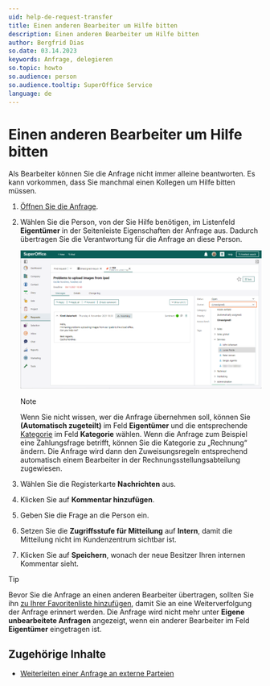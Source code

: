 ```yaml
---
uid: help-de-request-transfer
title: Einen anderen Bearbeiter um Hilfe bitten
description: Einen anderen Bearbeiter um Hilfe bitten
author: Bergfrid Dias
so.date: 03.14.2023
keywords: Anfrage, delegieren
so.topic: howto
so.audience: person
so.audience.tooltip: SuperOffice Service
language: de
---
```


# Einen anderen Bearbeiter um Hilfe bitten

Als Bearbeiter können Sie die Anfrage nicht immer alleine beantworten. Es kann vorkommen, dass Sie manchmal einen Kollegen um Hilfe bitten müssen.

1. [Öffnen Sie die Anfrage][1].

1. Wählen Sie die Person, von der Sie Hilfe benötigen, im Listenfeld **Eigentümer** in der Seitenleiste Eigenschaften der Anfrage aus. Dadurch übertragen Sie die Verantwortung für die Anfrage an diese Person.

    ![Einem anderen Service-Benutzer eine Anfrage zuordnen -screenshot][img1]

    > [!NOTE]
    > Wenn Sie nicht wissen, wer die Anfrage übernehmen soll, können Sie **(Automatisch zugeteilt)** im Feld **Eigentümer** und die entsprechende [Kategorie][3] im Feld **Kategorie** wählen. Wenn die Anfrage zum Beispiel eine Zahlungsfrage betrifft, können Sie die Kategorie zu „Rechnung“ ändern. Die Anfrage wird dann den Zuweisungsregeln entsprechend automatisch einem Bearbeiter in der Rechnungsstellungsabteilung zugewiesen.

1. Wählen Sie die Registerkarte **Nachrichten** aus.

1. Klicken Sie auf **Kommentar hinzufügen**.

1. Geben Sie die Frage an die Person ein.

1. Setzen Sie die **Zugriffsstufe für Mitteilung** auf **Intern**, damit die Mitteilung nicht im Kundenzentrum sichtbar ist.

1. Klicken Sie auf **Speichern**, wonach der neue Besitzer Ihren internen Kommentar sieht.

> [!TIP]
> Bevor Sie die Anfrage an einen anderen Bearbeiter übertragen, sollten Sie ihn [zu Ihrer Favoritenliste hinzufügen][2], damit Sie an eine Weiterverfolgung der Anfrage erinnert werden. Die Anfrage wird nicht mehr unter **Eigene unbearbeitete Anfragen** angezeigt, wenn ein anderer Bearbeiter im Feld **Eigentümer** eingetragen ist.

## Zugehörige Inhalte

* [Weiterleiten einer Anfrage an externe Parteien][4]

<!-- Referenced links -->
[1]: ../index.md#open
[2]: fav.md
[3]: ../category/index.md
[4]: forward.md

<!-- Referenced images -->
[img1]: ../../../../media/loc/en/request/reassing-a-request.png
